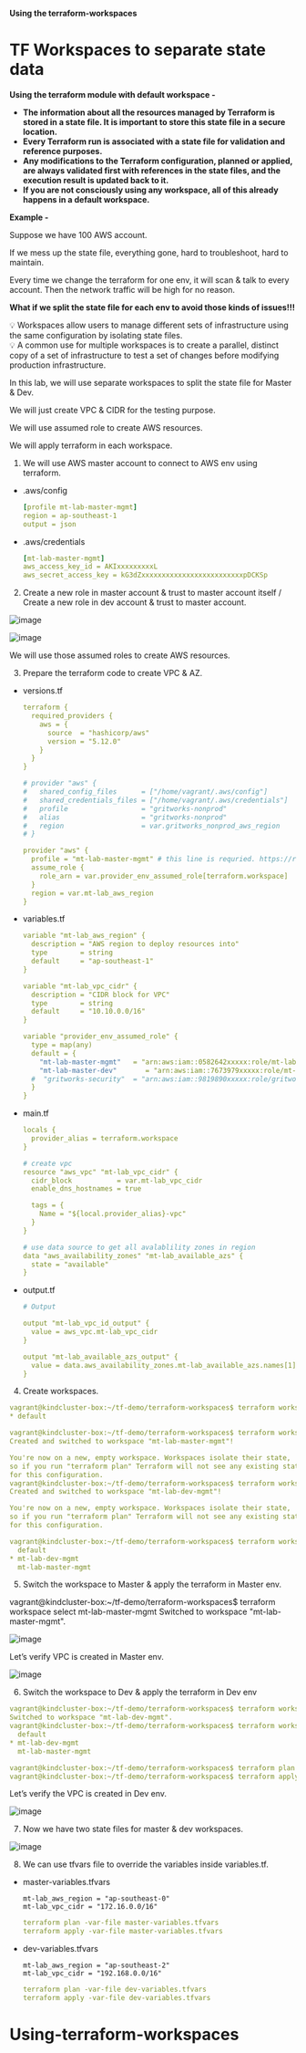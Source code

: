**Using the terraform-workspaces**
# TF Workspaces to separate state data

**Using the terraform module with default workspace -** 

- **The information about all the resources managed by Terraform is stored in a state file. It is important to store this state file in a secure location.**
- **Every Terraform run is associated with a state file for validation and reference purposes.**
- **Any modifications to the Terraform configuration, planned or applied, are always validated first with references in the state files, and the execution result is updated back to it.**
- **If you are not consciously using any workspace, all of this already happens in a default workspace.**

**Example -** 

Suppose we have 100 AWS account. 

If we mess up the state file, everything gone, hard to troubleshoot, hard to maintain.

Every time we change the terraform for one env, it will scan & talk to every account. Then the network traffic will be high for no reason.

**What if we split the state file for each env to avoid those kinds of issues!!!**

<aside>
💡 Workspaces allow users to manage different sets of infrastructure using the same configuration by isolating state files.

</aside>

<aside>
💡 A common use for multiple workspaces is to create a parallel, distinct copy of a set of infrastructure to test a set of changes before modifying production infrastructure.

</aside>

In this lab, we will use separate workspaces to split the state file for Master & Dev. 

We will just create VPC & CIDR for the testing purpose. 

We will use assumed role to create AWS resources. 

We will apply terraform in each workspace.

1) We will use AWS master account to connect to AWS env using terraform. 

- .aws/config
    
    ```yaml
    [profile mt-lab-master-mgmt]
    region = ap-southeast-1
    output = json
    ```
    
- .aws/credentials
    
    ```yaml
    [mt-lab-master-mgmt]
    aws_access_key_id = AKIxxxxxxxxxL
    aws_secret_access_key = kG3dZxxxxxxxxxxxxxxxxxxxxxxxxxpDCKSp
    ```
    

2) Create a new role in master account & trust to master account itself / Create a new role in dev account & trust to master account.

![image](https://github.com/myathway-lab/Using-terraform-workspaces/assets/157335804/8c20725b-7dbb-433a-aaf3-55a3f42ea6b8)

![image](https://github.com/myathway-lab/Using-terraform-workspaces/assets/157335804/a5c47e47-a1a1-4170-b883-a7af786bf086)


We will use those assumed roles to create AWS resources. 


3) Prepare the terraform code to create VPC & AZ.


- versions.tf
    
    ```yaml
    terraform {
      required_providers {
        aws = {
          source  = "hashicorp/aws"
          version = "5.12.0"
        }
      }
    }
    
    # provider "aws" {
    #   shared_config_files      = ["/home/vagrant/.aws/config"]
    #   shared_credentials_files = ["/home/vagrant/.aws/credentials"]
    #   profile                  = "gritworks-nonprod"
    #   alias                    = "gritworks-nonprod"
    #   region                   = var.gritworks_nonprod_aws_region
    # }
    
    provider "aws" {
      profile = "mt-lab-master-mgmt" # this line is requried. https://registry.terraform.io/providers/hashicorp/aws/latest/docs/guides/version-4-upgrade#changes-to-authentication
      assume_role {
        role_arn = var.provider_env_assumed_role[terraform.workspace]
      }
      region = var.mt-lab_aws_region
    }
    ```


- variables.tf
    
    ```yaml
    variable "mt-lab_aws_region" {
      description = "AWS region to deploy resources into"
      type        = string
      default     = "ap-southeast-1"
    }
    
    variable "mt-lab_vpc_cidr" {
      description = "CIDR block for VPC"
      type        = string
      default     = "10.10.0.0/16"
    }
    
    variable "provider_env_assumed_role" {
      type = map(any)
      default = {
        "mt-lab-master-mgmt"   = "arn:aws:iam::0582642xxxxx:role/mt-lab-master-terraform-role"
        "mt-lab-master-dev"       = "arn:aws:iam::7673979xxxxx:role/mt-lab-dev-terraform-role"
      #  "gritworks-security"  = "arn:aws:iam::9819890xxxxx:role/gritworks-security-terraform-role"
      }
    }
    ```

        

- main.tf
    
    ```yaml
    locals {
      provider_alias = terraform.workspace
    }
    
    # create vpc
    resource "aws_vpc" "mt-lab_vpc_cidr" {
      cidr_block           = var.mt-lab_vpc_cidr
      enable_dns_hostnames = true
    
      tags = {
        Name = "${local.provider_alias}-vpc"
      }
    }
    
    # use data source to get all avalablility zones in region
    data "aws_availability_zones" "mt-lab_available_azs" {
      state = "available"
    }
    ```
    

- output.tf
    
    ```yaml
    # Output
    
    output "mt-lab_vpc_id_output" {
      value = aws_vpc.mt-lab_vpc_cidr
    }
    
    output "mt-lab_available_azs_output" {
      value = data.aws_availability_zones.mt-lab_available_azs.names[1]
    }
    ```
    

4) Create workspaces.

```yaml
vagrant@kindcluster-box:~/tf-demo/terraform-workspaces$ terraform workspace list
* default

vagrant@kindcluster-box:~/tf-demo/terraform-workspaces$ terraform workspace new mt-lab-master-mgmt
Created and switched to workspace "mt-lab-master-mgmt"!

You're now on a new, empty workspace. Workspaces isolate their state,
so if you run "terraform plan" Terraform will not see any existing state
for this configuration.
vagrant@kindcluster-box:~/tf-demo/terraform-workspaces$ terraform workspace new mt-lab-dev-mgmt
Created and switched to workspace "mt-lab-dev-mgmt"!

You're now on a new, empty workspace. Workspaces isolate their state,
so if you run "terraform plan" Terraform will not see any existing state
for this configuration.

vagrant@kindcluster-box:~/tf-demo/terraform-workspaces$ terraform workspace list
  default
* mt-lab-dev-mgmt
  mt-lab-master-mgmt

```

5) Switch the workspace to Master & apply the terraform in Master env.

vagrant@kindcluster-box:~/tf-demo/terraform-workspaces$ terraform workspace select mt-lab-master-mgmt
Switched to workspace "mt-lab-master-mgmt".

![image](https://github.com/myathway-lab/Using-terraform-workspaces/assets/157335804/e959c74c-3bad-48ec-a7f5-034f7b5db0fd)



Let’s verify VPC is created in Master env. 

![image](https://github.com/myathway-lab/terraform-workspace01/assets/157335804/6f7308c0-3825-4726-bc46-31d45f2097d6)


6) Switch the workspace to Dev & apply the terraform in Dev env

```yaml
vagrant@kindcluster-box:~/tf-demo/terraform-workspaces$ terraform workspace select mt-lab-dev-mgmt
Switched to workspace "mt-lab-dev-mgmt".
vagrant@kindcluster-box:~/tf-demo/terraform-workspaces$ terraform workspace list
  default
* mt-lab-dev-mgmt
  mt-lab-master-mgmt

vagrant@kindcluster-box:~/tf-demo/terraform-workspaces$ terraform plan
vagrant@kindcluster-box:~/tf-demo/terraform-workspaces$ terraform apply
```

Let’s verify the VPC is created in Dev env. 

![image](https://github.com/myathway-lab/terraform-workspace01/assets/157335804/b0f481fe-4029-47f6-bced-c534d1900e3d)


7) Now we have two state files for master & dev workspaces. 

![image](https://github.com/myathway-lab/terraform-workspace01/assets/157335804/8c56287c-9fb6-4853-831e-cd46457096a2)


8) We can use tfvars file to override the variables inside variables.tf. 

- master-variables.tfvars
    
    ```
    mt-lab_aws_region = "ap-southeast-0"
    mt-lab_vpc_cidr = "172.16.0.0/16"
    ```
    
    ```yaml
    terraform plan -var-file master-variables.tfvars
    terraform apply -var-file master-variables.tfvars
    ```
    
- dev-variables.tfvars
    
    ```
    mt-lab_aws_region = "ap-southeast-2"
    mt-lab_vpc_cidr = "192.168.0.0/16"
    ```
    
    ```yaml
    terraform plan -var-file dev-variables.tfvars
    terraform apply -var-file dev-variables.tfvars
    ```
# Using-terraform-workspaces
